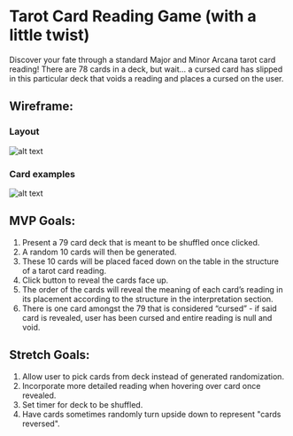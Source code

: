 # Tarot Card Reading Game (with a little twist)

Discover your fate through a standard Major and Minor Arcana tarot card reading! There are 78 cards in a deck, but wait... a cursed card has slipped in this particular deck that voids a reading and places a cursed on the user.

## Wireframe:
### Layout
![alt text](https://user-images.githubusercontent.com/123710081/221372805-3be1970e-5a3b-4057-b721-32c13f6746a5.png)
### Card examples
![alt text](https://user-images.githubusercontent.com/123710081/221374919-9e16ec65-0e0b-45e6-b15f-1c53a6516627.png)

## MVP Goals:
1. Present a 79 card deck that is meant to be shuffled once clicked.
2. A random 10 cards will then be generated.
3. These 10 cards will be placed faced down on the table in the structure of a tarot card reading.
4. Click button to reveal the cards face up.
5. The order of the cards will reveal the meaning of each card’s reading in its placement according to the structure in the interpretation section.
6. There is one card amongst the 79 that is considered “cursed” - if said card is revealed, user has been cursed and entire reading is null and void.
 
 
## Stretch Goals:
1. Allow user to pick cards from deck instead of generated randomization.
2. Incorporate more detailed reading when hovering over card once revealed.
3. Set timer for deck to be shuffled.
4. Have cards sometimes randomly turn upside down to represent "cards reversed".
